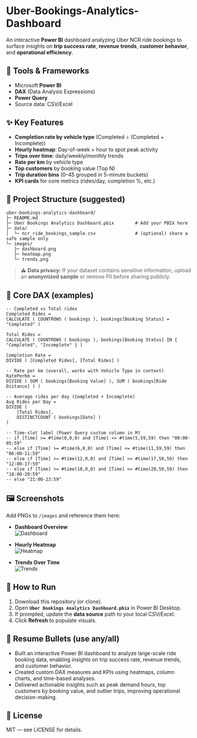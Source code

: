 # Uber-Bookings-Analytics-Dashboard

An interactive **Power BI** dashboard analyzing Uber NCR ride bookings to surface insights on **trip success rate**, **revenue trends**, **customer behavior**, and **operational efficiency**.

## 🧰 Tools & Frameworks
- Microsoft **Power BI**
- **DAX** (Data Analysis Expressions)
- **Power Query**
- Source data: CSV/Excel

## ✨ Key Features
- **Completion rate by vehicle type** (Completed ÷ (Completed + Incomplete))
- **Hourly heatmap**: Day-of-week × hour to spot peak activity
- **Trips over time**: daily/weekly/monthly trends
- **Rate per km** by vehicle type
- **Top customers** by booking value (Top N)
- **Trip duration bins** (0–45 grouped in 5-minute buckets)
- **KPI cards** for core metrics (rides/day, completion %, etc.)

## 📂 Project Structure (suggested)
```
uber-bookings-analytics-dashboard/
├─ README.md
├─ Uber Bookings Analytics Dashboard.pbix        # Add your PBIX here
├─ data/
│  └─ ncr_ride_bookings_sample.csv               # (optional) share a safe sample only
└─ images/
   ├─ dashboard.png
   ├─ heatmap.png
   └─ trends.png
```

> ⚠️ **Data privacy:** If your dataset contains sensitive information, upload an **anonymized sample** or remove PII before sharing publicly.

## 🧮 Core DAX (examples)

```DAX
-- Completed vs Total rides
Completed Rides =
CALCULATE ( COUNTROWS ( bookings ), bookings[Booking Status] = "Completed" )

Total Rides =
CALCULATE ( COUNTROWS ( bookings ), bookings[Booking Status] IN { "Completed", "Incomplete" } )

Completion Rate =
DIVIDE ( [Completed Rides], [Total Rides] )

-- Rate per km (overall, works with Vehicle Type in context)
RatePerKm =
DIVIDE ( SUM ( bookings[Booking Value] ), SUM ( bookings[Ride Distance] ) )

-- Average rides per day (Completed + Incomplete)
Avg Rides per Day =
DIVIDE (
    [Total Rides],
    DISTINCTCOUNT ( bookings[Date] )
)

-- Time-slot label (Power Query custom column in M)
-- if [Time] >= #time(0,0,0) and [Time] <= #time(5,59,59) then "00:00-05:59"
-- else if [Time] >= #time(6,0,0) and [Time] <= #time(11,59,59) then "06:00-11:59"
-- else if [Time] >= #time(12,0,0) and [Time] <= #time(17,59,59) then "12:00-17:59"
-- else if [Time] >= #time(18,0,0) and [Time] <= #time(20,59,59) then "18:00-20:59"
-- else "21:00-23:59"
```

## 🖼️ Screenshots
Add PNGs to `/images` and reference them here:

- **Dashboard Overview**  
  ![Dashboard](images/dashboard.png)

- **Hourly Heatmap**  
  ![Heatmap](images/heatmap.png)

- **Trends Over Time**  
  ![Trends](images/trends.png)

## 🚀 How to Run
1. Download this repository (or clone).
2. Open **`Uber Bookings Analytics Dashboard.pbix`** in Power BI Desktop.
3. If prompted, update the **data source** path to your local CSV/Excel.
4. Click **Refresh** to populate visuals.

## 📝 Resume Bullets (use any/all)
- Built an interactive Power BI dashboard to analyze large-scale ride booking data, enabling insights on trip success rate, revenue trends, and customer behavior.
- Created custom DAX measures and KPIs using heatmaps, column charts, and time-based analyses.
- Delivered actionable insights such as peak demand hours, top customers by booking value, and outlier trips, improving operational decision-making.

## 📜 License
MIT — see LICENSE for details.
